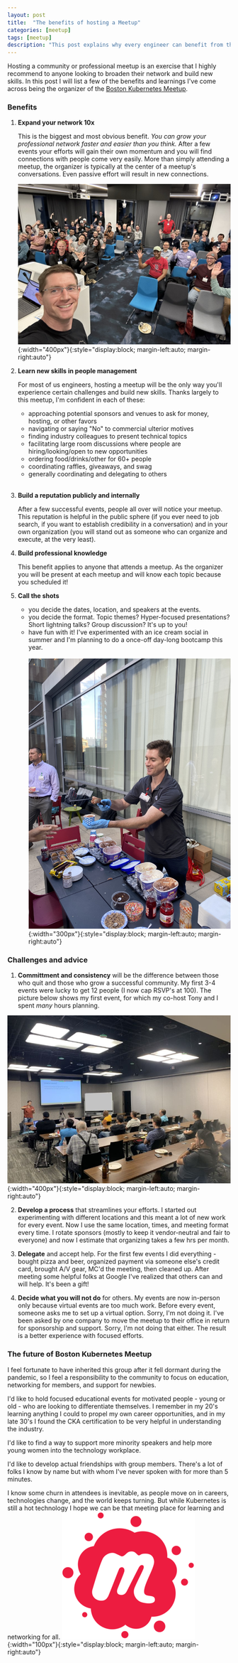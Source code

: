 ```yaml
---
layout: post
title:  "The benefits of hosting a Meetup"
categories: [meetup]
tags: [meetup]
description: "This post explains why every engineer can benefit from the experience of hosting a community or professional meetup" #this is a custom variable meant for a short description to be displayed on home page
---
```

<!-- begin_excerpt -->
Hosting a community or professional meetup is an exercise that I highly recommend to anyone looking to broaden their network and build new skills. In this post I will list a few of the benefits and learnings I've come across being the organizer of the [Boston Kubernetes Meetup](https://www.meetup.com/boston-kubernetes-meetup).

<!-- end_excerpt -->
### Benefits
1. **Expand your network 10x**
   
   This is the biggest and most obvious benefit. *You can grow your professional network faster and easier than you think.* After a few events your efforts will gain their own momentum and you will find connections with people come very easily. More than simply attending a meetup, the organizer is typically at the center of a meetup's conversations. Even passive effort will result in new connections.

   ![Meetup selfie](/assets/meetup-selfie.JPEG){:width="400px"}{:style="display:block; margin-left:auto; margin-right:auto"} 

2. **Learn new skills in people management**

   For most of us engineers, hosting a meetup will be the only way you'll experience certain challenges and build new skills. Thanks largely to this meetup, I'm confident in each of these:
   - approaching potential sponsors and venues to ask for money, hosting, or other favors
   - navigating or saying "No" to commercial ulterior motives
   - finding industry colleagues to present technical topics
   - facilitating large room discussions where people are hiring/looking/open to new opportunities
   - ordering food/drinks/other for 60+ people
   - coordinating raffles, giveaways, and swag
   - generally coordinating and delegating to others
<br/><br/>

3. **Build a reputation publicly and internally**
   
   After a few successful events, people all over will notice your meetup. This reputation is helpful in the public sphere (if you ever need to job search, if you want to establish credibility in a conversation) and in your own organization (you will stand out as someone who can organize and execute, at the very least).

4. **Build professional knowledge**

   This benefit applies to anyone that attends a meetup. As the organizer you will be present at each meetup and will know each topic because you scheduled it!

5. **Call the shots**

   - you decide the dates, location, and speakers at the events. 
   - you decide the format. Topic themes? Hyper-focused presentations? Short lightning talks? Group discussion? It's up to you!
   - have fun with it! I've experimented with an ice cream social in summer and I'm planning to do a once-off day-long bootcamp this year.
<br/><br/>
   ![Ice cream social](/assets/ice-cream-social.jpeg){:width="300px"}{:style="display:block; margin-left:auto; margin-right:auto"} 

### Challenges and advice
1. **Committment and consistency** will be the difference between those who quit and those who grow a successful community. My first 3-4 events were lucky to get 12 people (I now cap RSVP's at 100). The picture below shows my first event, for which my co-host Tony and I spent *many* hours planning.

![First meetup](/assets/meetup-event-1.jfif){:width="400px"}{:style="display:block; margin-left:auto; margin-right:auto"} 

2. **Develop a process** that streamlines your efforts. I started out experimenting with different locations and this meant a lot of new work for every event. Now I use the same location, times, and meeting format every time. I rotate sponsors (mostly to keep it vendor-neutral and fair to everyone) and now I estimate that organizing takes a few hrs per month.

3. **Delegate** and accept help. For the first few events I did everything - bought pizza and beer, organized payment via someone else's credit card, brought A/V gear, MC'd the meeting, then cleaned up. After meeting some helpful folks at Google I've realized that others can and will help. It's been a gift!

4. **Decide what you will not do** for others. My events are now in-person only because virtual events are too much work. Before every event, someone asks me to set up a virtual option. Sorry, I'm not doing it. I've been asked by one company to move the meetup to their office in return for sponsorship and support. Sorry, I'm not doing that either. The result is a better experience with focused efforts.

### The future of Boston Kubernetes Meetup
I feel fortunate to have inherited this group after it fell dormant during the pandemic, so I feel a responsibility to the community to focus on education, networking for members, and support for newbies. 

I'd like to hold focused educational events for motivated people - young or old - who are looking to differentiate themselves. I remember in my 20's learning anything I could to propel my own career opportunities, and in my late 30's I found the CKA certification to be very helpful in understanding the industry.

I'd like to find a way to support more minority speakers and help more young women into the technology workplace.

I'd like to develop actual friendships with group members. There's a lot of folks I know by name but with whom I've never spoken with for more than 5 minutes. 

I know some churn in attendees is inevitable, as people move on in careers, technologies change, and the world keeps turning. But while Kubernetes is still a hot technology I hope we can be that meeting place for learning and networking for all. 
![Meetup logo](/assets/meetup-logo.png){:width="100px"}{:style="display:block; margin-left:auto; margin-right:auto"} 

<!-- 
{% highlight bash %}
#code sample here
{% endhighlight %}
-->

